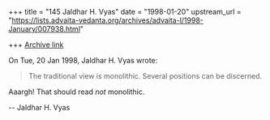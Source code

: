 +++
title = "145 Jaldhar H. Vyas"
date = "1998-01-20"
upstream_url = "https://lists.advaita-vedanta.org/archives/advaita-l/1998-January/007938.html"

+++
[Archive link](https://lists.advaita-vedanta.org/archives/advaita-l/1998-January/007938.html)

On Tue, 20 Jan 1998, Jaldhar H. Vyas wrote:

> The traditional view is monolithic.  Several positions can be discerned.

Aaargh!  That should read _not_ monolithic.

--
Jaldhar H. Vyas <jaldhar at braincells.com>

